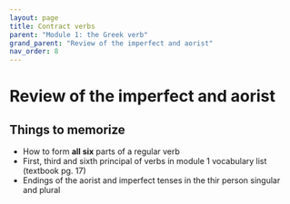 ```yaml
---
layout: page
title: Contract verbs
parent: "Module 1: the Greek verb"
grand_parent: "Review of the imperfect and aorist"
nav_order: 8
---
```



# Review of the imperfect and aorist

## Things to memorize

- How to form **all six** parts of a regular verb
- First, third and sixth principal of verbs in module 1 vocabulary list (textbook pg. 17)
- Endings of the aorist and imperfect tenses in the thir person singular and plural






